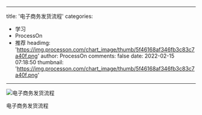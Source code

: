 
---
title: '电子商务发货流程'
categories: 
 - 学习
 - ProcessOn
 - 推荐
headimg: 'https://img.processon.com/chart_image/thumb/5f46168af346fb3c83c7a40f.png'
author: ProcessOn
comments: false
date: 2022-02-15 07:18:50
thumbnail: 'https://img.processon.com/chart_image/thumb/5f46168af346fb3c83c7a40f.png'
---

<div>   
<img class="thumb" alt="电子商务发货流程" src="https://img.processon.com/chart_image/thumb/5f46168af346fb3c83c7a40f.png" referrerpolicy="no-referrer">
<p>电子商务发货流程</p>  
</div>
            